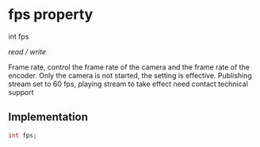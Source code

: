 


# fps property







int fps
  
_<span class="feature">read / write</span>_



<p>Frame rate, control the frame rate of the camera and the frame rate of the encoder. Only the camera is not started, the setting is effective. Publishing stream set to 60 fps, playing stream to take effect need contact technical support</p>



## Implementation

```dart
int fps;
```







